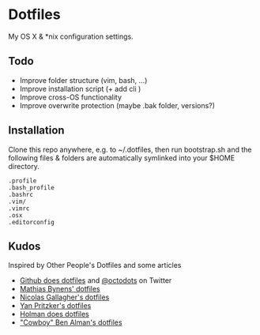 Dotfiles
========

My OS X & \*nix configuration settings. 

Todo
-----

* Improve folder structure (vim, bash, ...)
* Improve installation script  (+ add cli )
* Improve cross-OS functionality
* Improve overwrite protection (maybe .bak folder, versions?) 

Installation
------------

Clone this repo anywhere, e.g. to ~/.dotfiles, then run bootstrap.sh and the following files & folders are automatically symlinked into your $HOME directory.

    .profile
    .bash_profile
    .bashrc
    .vim/
    .vimrc
    .osx
    .editorconfig

Kudos
-----

Inspired by Other People's Dotfiles and some articles

* [Github does dotfiles](http://dotfiles.github.io/) and [@octodots](http://www.twitter.com/octodots) on Twitter
* [Mathias Bynens' dotfiles](https://github.com/mathiasbynens/dotfiles)
* [Nicolas Gallagher's dotfiles](https://github.com/necolas/dotfiles)
* [Yan Pritzker's dotfiles](https://github.com/skwp/dotfiles)
* [Holman does dotfiles](https://github.com/holman/dotfiles)
* ["Cowboy" Ben Alman's dotfiles](https://github.com/cowboy/dotfiles)
